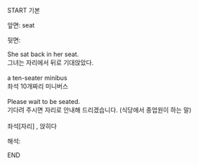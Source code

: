 START
기본

앞면:
seat


뒷면:
<div>She sat back in her seat. </div><div>그녀는 자리에서 뒤로 기대앉았다.</div><div><br></div><div><div>a ten-seater minibus </div><div>좌석 10개짜리 미니버스</div></div><div><br></div><div><div>Please wait to be seated. </div><div>기다려 주시면 자리로 안내해 드리겠습니다. (식당에서 종업원이 하는 말)</div></div><div><br></div><div>좌석[자리] , 앉히다</div>


해석:
<!--ID: 1746614454621-->
END